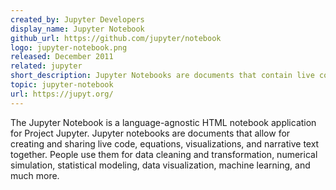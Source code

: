 ```yaml
---
created_by: Jupyter Developers
display_name: Jupyter Notebook
github_url: https://github.com/jupyter/notebook
logo: jupyter-notebook.png
released: December 2011
related: jupyter
short_description: Jupyter Notebooks are documents that contain live code, visualizations, and narrative text.
topic: jupyter-notebook
url: https://jupyt.org/
---
```


The Jupyter Notebook is a language-agnostic HTML notebook application for Project Jupyter. Jupyter notebooks are documents that allow for creating and sharing live code, equations, visualizations, and narrative text together. People use them for data cleaning and transformation, numerical simulation, statistical modeling, data visualization, machine learning, and much more. 
